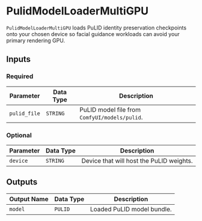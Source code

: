 # PulidModelLoaderMultiGPU

`PulidModelLoaderMultiGPU` loads PuLID identity preservation checkpoints onto your chosen device so facial guidance workloads can avoid your primary rendering GPU.

## Inputs

### Required

| Parameter | Data Type | Description |
| --- | --- | --- |
| `pulid_file` | `STRING` | PuLID model file from `ComfyUI/models/pulid`. |

### Optional

| Parameter | Data Type | Description |
| --- | --- | --- |
| `device` | `STRING` | Device that will host the PuLID weights. |

## Outputs

| Output Name | Data Type | Description |
| --- | --- | --- |
| `model` | `PULID` | Loaded PuLID model bundle. |
